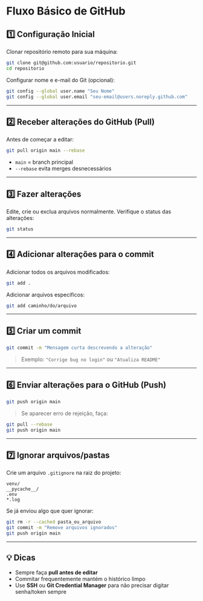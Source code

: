 
# Fluxo Básico de GitHub

## 1️⃣ Configuração Inicial
Clonar repositório remoto para sua máquina:

```bash
git clone git@github.com:usuario/repositorio.git
cd repositorio
````

Configurar nome e e-mail do Git (opcional):

```bash
git config --global user.name "Seu Nome"
git config --global user.email "seu-email@users.noreply.github.com"
```

---

## 2️⃣ Receber alterações do GitHub (Pull)

Antes de começar a editar:

```bash
git pull origin main --rebase
```

* `main` = branch principal
* `--rebase` evita merges desnecessários

---

## 3️⃣ Fazer alterações

Edite, crie ou exclua arquivos normalmente.
Verifique o status das alterações:

```bash
git status
```

---

## 4️⃣ Adicionar alterações para o commit

Adicionar todos os arquivos modificados:

```bash
git add .
```

Adicionar arquivos específicos:

```bash
git add caminho/do/arquivo
```

---

## 5️⃣ Criar um commit

```bash
git commit -m "Mensagem curta descrevendo a alteração"
```

> Exemplo: `"Corrige bug no login"` ou `"Atualiza README"`

---

## 6️⃣ Enviar alterações para o GitHub (Push)

```bash
git push origin main
```

> Se aparecer erro de rejeição, faça:

```bash
git pull --rebase
git push origin main
```

---

## 7️⃣ Ignorar arquivos/pastas

Crie um arquivo `.gitignore` na raiz do projeto:

```
venv/
__pycache__/
.env
*.log
```

Se já enviou algo que quer ignorar:

```bash
git rm -r --cached pasta_ou_arquivo
git commit -m "Remove arquivos ignorados"
git push origin main
```

---

## 💡 Dicas

* Sempre faça **pull antes de editar**
* Commitar frequentemente mantém o histórico limpo
* Use **SSH** ou **Git Credential Manager** para não precisar digitar senha/token sempre

